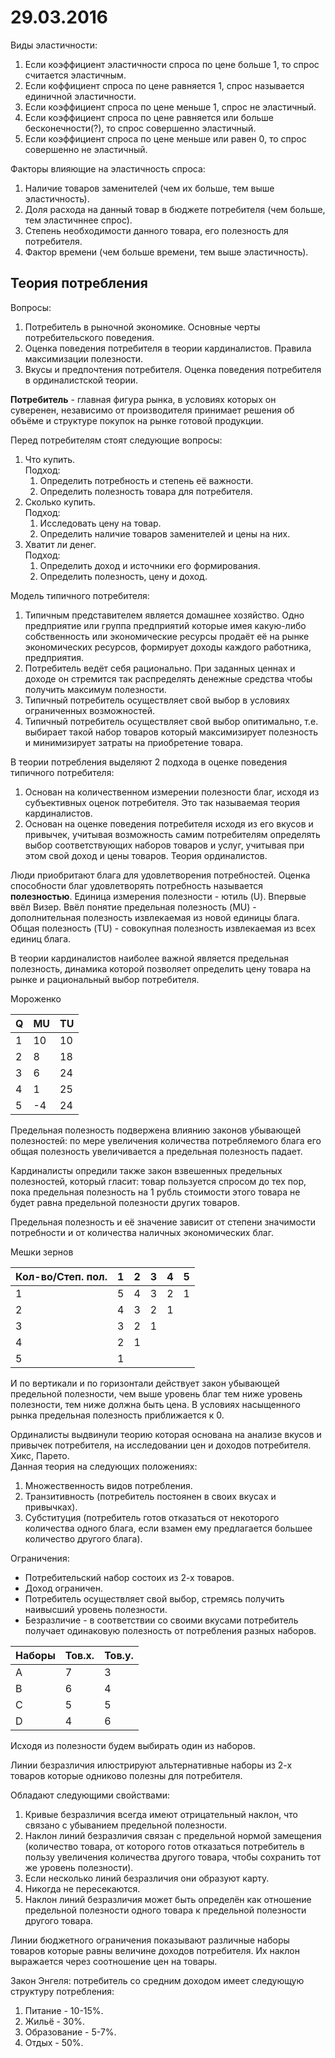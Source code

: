 # 29.03.2016 

Виды эластичности:

1. Если коэффициент эластичности спроса по цене больше 1, то спрос считается эластичным.
2. Если коффициент спроса по цене равняется 1, спрос называется единичной эластичности.
3. Если коэффициент спроса по цене меньше 1, спрос не эластичный.
4. Если коэффициент спроса по цене равняется или больше бесконечности(?), то спрос совершенно эластичный.
5. Если коэффициент спроса по цене меньше или равен 0, то спрос совершенно не эластичный.

Факторы влияющие на эластичность спроса:

1. Наличие товаров заменителей (чем их больше, тем выше эластичность).
2. Доля расхода на данный товар в бюджете потребителя (чем больше, тем эластичннее спрос).
3. Степень необходимости данного товара, его полезность для потребителя.
4. Фактор времени (чем больше времени, тем выше эластичность).

## Теория потребления

Вопросы:

1. Потребитель в рыночной экономике. Основные черты потребительского поведения.
2. Оценка поведения потребителя в теории кардиналистов. Правила максимизации полезности.
3. Вкусы и предпочтения потребителя. Оценка поведения потребителя в ординалистской теории.

**Потребитель** - главная фигура рынка, в условиях которых он суверенен, независимо от производителя принимает решения об объёме и структуре покупок на рынке готовой продукции.

Перед потребителям стоят следующие вопросы:

1. Что купить.     
    Подход:
    1. Определить потребность и степень её важности.
    2. Определить полезность товара для потребителя.
2. Сколько купить.      
    Подход:
    1. Исследовать цену на товар.
    2. Определить наличие товаров заменителей и цены на них.
3. Хватит ли денег.     
    Подход:
    1. Определить доход и источники его формирования.
    2. Определить полезность, цену и доход.
    
Модель типичного потребителя:

1. Типичным представителем является домашнее хозяйство. Одно предприятие или группа предприятий которые имея какую-либо собственность или экономические ресурсы продаёт её на рынке экономических ресурсов, формирует доходы каждого работника, предприятия.
2. Потребитель ведёт себя рационально. При заданных ценнах и доходе он стремится так распределять денежные средства чтобы получить максимум полезности.
3. Типичный потребитель осуществляет свой выбор в условиях ограниченных возможностей.
4. Типичный потребитель осуществляет свой выбор опитимально, т.е. выбирает такой набор товаров который максимизирует полезность и минимизирует затраты на приобретение товара.

В теории потребления выделяют 2 подхода в оценке поведения типичного потребителя:

1. Основан на количественном измерении полезности благ, исходя из субъективных оценок потребителя. Это так называемая теория кардиналистов.
2. Основан на оценке поведения потребителя исходя из его вкусов и привычек, учитывая возможность самим потребителям определять выбор соответствующих наборов товаров и услуг, учитывая при этом свой доход и цены товаров. Теория ординалистов.

Люди приобритают блага для удовлетворения потребностей. Оценка способности благ удовлетворять потребность называется **полезностью**. Единица измерения полезности - ютиль (U). Впервые ввёл Визер. Ввёл понятие предельная полезность (MU) - дополнительная полезность извлекаемая из новой единицы блага. Общая полезность (TU) - совокупная полезность извлекаемая из всех единиц блага.

В теории кардиналистов наиболее важной является предельная полезность, динамика которой позволяет определить цену товара на рынке и рациональный выбор потребителя.

Мороженко

| Q | MU  | TU  |
|---|-----|-----|
| 1 | 10  | 10  |
| 2 |  8  | 18  |
| 3 |  6  | 24  |
| 4 |  1  | 25  |
| 5 |  -4 | 24  |

Предельная полезность подвержена влиянию законов убывающей полезностей: по мере увеличения количества потребляемого блага его общая полезность увеличивается а предельная полезность падает.

Кардиналисты опредили также закон взвешенных предельных полезностей, который гласит: товар пользуется спросом до тех пор, пока предельная полезность на 1 рубль стоимости этого товара не будет равна предельной полезности других товаров.

Предельная полезность и её значение зависит от степени значимости потребности и от количества наличных экономических благ.

Мешки зернов

| Кол-во/Степ. пол. | 1 | 2 | 3 | 4 | 5 |
|-------------------|---|---|---|---|---|
| 1                 | 5 | 4 | 3 | 2 | 1 |
| 2                 | 4 | 3 | 2 | 1 |   |
| 3                 | 3 | 2 | 1 |   |   |
| 4                 | 2 | 1 |   |   |   |
| 5                 | 1 |   |   |   |   |

И по вертикали и по горизонтали действует закон убывающей предельной полезности, чем выше уровень благ тем ниже уровень полезности, тем ниже должна быть цена. В условиях насыщенного рынка предельная полезность приближается к 0.

Ординалисты выдвинули теорию которая основана на анализе вкусов и привычек потребителя, на исследовании цен и доходов потребителя. Хикс, Парето.      
Данная теория на следующих положениях:

1. Множественность видов потребления.
2. Транзитивность (потребитель постоянен в своих вкусах и привычках).
3. Субституция (потребитель готов отказаться от некоторого количества одного блага, если взамен ему предлагается большее количество другого блага).

Ограничения:

* Потребительский набор состоих из 2-х товаров.
* Доход ограничен.
* Потребитель осуществляет свой выбор, стремясь получить наивысший уровень полезности.
* Безразличие - в соответствии со своими вкусами потребитель получает одинаковую полезность от потребления разных наборов.

| Наборы | Тов.х. | Тов.у. |
|--------|--------|--------|
| A      | 7      | 3      |
| B      | 6      | 4      |
| C      | 5      | 5      |
| D      | 4      | 6      |

Исходя из полезности будем выбирать один из наборов.

Линии безразличия илюстрируют альтернативные наборы из 2-х товаров которые одниково полезны для потребителя.

Обладают следующими свойствами:

1. Кривые безразличия всегда имеют отрицательный наклон, что связано с убыванием предельной полезности.
2. Наклон линий безразличия связан с предельной нормой замещения (количество товара, от которого готов отказаться потребитель в пользу увеличения количества другого товара, чтобы сохранить тот же уровень полезности).
3. Если несколько линий безразличия они образуют карту.
4. Никогда не пересекаются.
5. Наклон линий безразличия может быть определён как отношение предельной полезности одного товара к предельной полезности другого товара.

Линии бюджетного ограничения показывают различные наборы товаров которые равны величине доходов потребителя. Их наклон выражается через соотношение цен на товары. 

Закон Энгеля: потребитель со средним доходом имеет следующую структуру потребления:

1. Питание - 10-15%.
2. Жильё - 30%.
3. Образование - 5-7%.
4. Отдых - 50%.